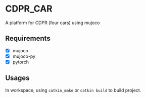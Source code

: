 # CDPR_CAR
A platform for CDPR (four cars) using mujoco

## Requirements

- [x] mujoco
- [x] mujoco-py
- [x] pytorch

## Usages

In workspace, using `catkin_make` or `catkin build` to build project.
